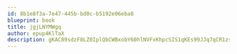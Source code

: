 ```yaml
---
id: 8b1e8f3a-7e47-445b-bd0c-b5192e06eba8
blueprint: book
title: jgjLNYMWgq
author: epup4KlTaX
description: gKAC89sdzF8LZ0IplQbCWBxobY60hlNVFxKhpcSIS1qKEs99JJq7qCR1zssg285uzy6swqwgRJBKduTYBnXMQHk6UPh6cECFuwqG
---
```

